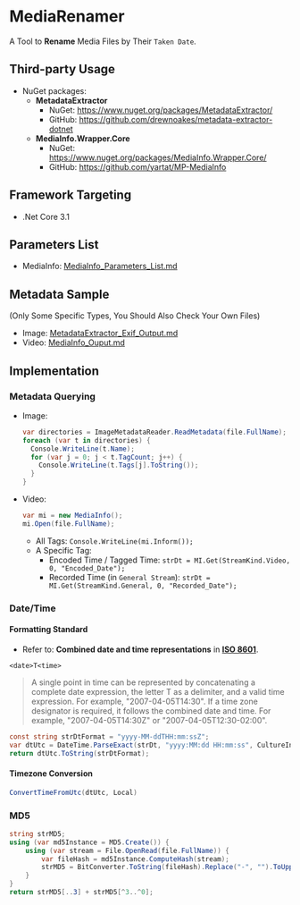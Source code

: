 # MediaRenamer

A Tool to **Rename** Media Files by Their `Taken Date`.

## Third-party Usage

- NuGet packages:
  - **MetadataExtractor**
    - NuGet: <https://www.nuget.org/packages/MetadataExtractor/>
    - GitHub: <https://github.com/drewnoakes/metadata-extractor-dotnet>
  - **MediaInfo.Wrapper.Core**
    - NuGet: <https://www.nuget.org/packages/MediaInfo.Wrapper.Core/>
    - GitHub: <https://github.com/yartat/MP-MediaInfo>

## Framework Targeting

- .Net Core 3.1

## Parameters List

- MediaInfo:
  [MediaInfo_Parameters_List.md](https://github.com/RainySummerLuo/MediaRenamer/blob/master/MediaInfo_Parameters_List.md)

## Metadata Sample

(Only Some Specific Types, You Should Also Check Your Own Files)

- Image:
  [MetadataExtractor_Exif_Output.md](https://github.com/RainySummerLuo/MediaRenamer/blob/master/MetadataExtractor_Exif_Output.md)
- Video:
  [MediaInfo_Ouput.md](https://github.com/RainySummerLuo/MediaRenamer/blob/master/MediaInfo_Ouput.md)

## Implementation

### Metadata Querying

- Image:

  ```c#
  var directories = ImageMetadataReader.ReadMetadata(file.FullName);
  foreach (var t in directories) {
    Console.WriteLine(t.Name);
    for (var j = 0; j < t.TagCount; j++) {
      Console.WriteLine(t.Tags[j].ToString());
    }
  }
  ```

- Video:

  ```c#
  var mi = new MediaInfo();
  mi.Open(file.FullName);
  ```

  - All Tags:
    `Console.WriteLine(mi.Inform());`
  - A Specific Tag:
    - Encoded Time / Tagged Time:
      `strDt = MI.Get(StreamKind.Video, 0, "Encoded_Date");`
    - Recorded Time (in `General Stream`):
      `strDt = MI.Get(StreamKind.General, 0, "Recorded_Date");`

### Date/Time

#### Formatting Standard

- Refer to:
  **Combined date and time representations** in **[ISO 8601](https://en.wikipedia.org/wiki/ISO_8601)**.

`<date>T<time>`

> A single point in time can be represented by concatenating a complete date expression, the letter T as a delimiter, and a valid time expression. For example, "2007-04-05T14:30".
> If a time zone designator is required, it follows the combined date and time. For example, "2007-04-05T14:30Z" or "2007-04-05T12:30-02:00".

```c#
const string strDtFormat = "yyyy-MM-ddTHH:mm:ssZ";
var dtUtc = DateTime.ParseExact(strDt, "yyyy:MM:dd HH:mm:ss", CultureInfo.InvariantCulture);
return dtUtc.ToString(strDtFormat);
```

#### Timezone Conversion

```c#
ConvertTimeFromUtc(dtUtc, Local)
```

### MD5

```c#
string strMD5;
using (var md5Instance = MD5.Create()) {
    using (var stream = File.OpenRead(file.FullName)) {
        var fileHash = md5Instance.ComputeHash(stream);
        strMD5 = BitConverter.ToString(fileHash).Replace("-", "").ToUpperInvariant();
    }
}
return strMD5[..3] + strMD5[^3..^0];
```
